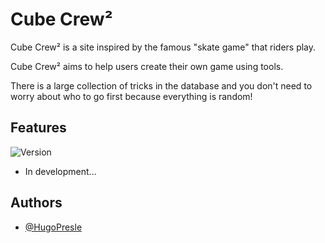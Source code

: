 
# Cube Crew²

Cube Crew² is a site inspired by the famous "skate game" that riders play.

Cube Crew² aims to help users create their own game using tools. 

There is a large collection of tricks in the database and you don't need to worry about who to go first because everything is random!


## Features
![Version](https://img.shields.io/badge/Version-v1.0.0-red)
- In development...
  
## Authors

- [@HugoPresle](https://www.github.com/HugoPresle)

  